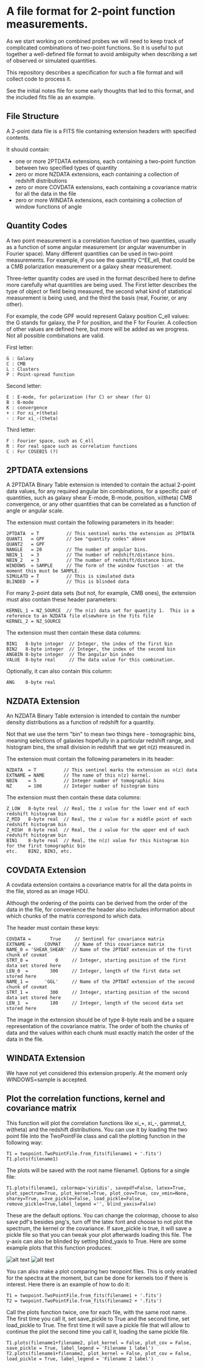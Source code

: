 A file format for 2-point function measurements.
================================================


As we start working on combined probes we will need to keep track of complicated combinations of two-point functions.  So it is useful to put together a well-defined file format to avoid ambiguity when describing a set of observed or simulated quantities. 

This repository describes a specification for such a file format and will collect code to process it.

See the initial notes file for some early thoughts that led to this format, and the included fits file as an example.

File Structure
--------------

A 2-point data file is a FITS file containing extension headers with specified contents.

It should contain:
 - one or more 2PTDATA extensions, each containing a two-point function between two specified types of quantity
 - zero or more NZDATA extensions, each containing a collection of redshift distributions
 - zero or more COVDATA extensions, each containing a covariance matrix for all the data in the file
 - zero or more WINDATA extensions, each containing a collection of window functions of angle

Quantity Codes
---------------

A two point measurement is a correlation function of two quantities, usually as a function of some angular measurement (or angular wavenumber in Fourier space).  Many different quantities can be used in two-point measurements. For example, if you see the quantity C^EE_ell, that could be a CMB polarization measurement or a galaxy shear measurement.

Three-letter quantity codes are used in the format described here to define more carefully what quantities are being used.  The First letter describes the type of object or field being measured, the second what kind of statistical measurement is being used, and the third the basis (real, Fourier, or any other).

For example, the code GPF would represent Galaxy position C_ell values: the G stands for galaxy, the P for position, and the F for Fourier.  A collection of other values are defined here, but more will be added as we progress.  Not all possible combinations are valid.

First letter:

    G : Galaxy
    C : CMB
    L : Clusters
    P : Point-spread function

Second letter:

    E : E-mode, for polarization (for C) or shear (for G)
    B : B-mode
    K : convergence
    + : For xi_+(theta)
    - : For xi_-(theta)

Third letter:

    F : Fourier space, such as C_ell
    R : For real space such as correlation functions
    C : For COSEBIS (?)






2PTDATA extensions
-------------------

A 2PTDATA Binary Table extension is intended to contain the actual 2-point data values, for any required angular bin combinations, for a specific pair of quantities, such as galaxy shear E-mode, B-mode, position, xi(theta) CMB convergence, or any other quantities that can be correlated as a function of angle or angular scale.

The extension must contain the following parameters in its header:

    2PTDATA  = T          // This sentinel marks the extension as 2PTDATA
    QUANT1   = GPF        // See "quantity codes" above
    QUANT2   = GPF 
    NANGLE   = 20         // The number of angular bins.
    NBIN_1   = 3          // The number of redshift/distance bins. 
    NBIN_2   = 3          // The number of redshift/distance bins. 
    WINDOWS  = SAMPLE     // The form of the window function - at the moment this must be SAMPLE.
    SIMULATD = T          // This is simulated data
    BLINDED  = F          // This is blinded data

For many 2-point data sets (but not, for example, CMB ones), the extension must also contain these header parameters:

    KERNEL_1 = NZ_SOURCE  // The n(z) data set for quantity 1.  This is a reference to an NZDATA file elsewhere in the fits file
    KERNEL_2 = NZ_SOURCE


The extension must then contain these data columns:

    BIN1   8-byte integer  // Integer, the index of the first bin
    BIN2   8-byte integer  // Integer, the index of the second bin
    ANGBIN 8-byte integer  // The angular bin index
    VALUE  8-byte real     // The data value for this combination.

Optionally, it can also contain this column:

    ANG    8-byte real


NZDATA Extension
----------------

An NZDATA Binary Table extension is intended to contain the number density distributions as a 
function of redshift for a quantity.

Not that we use the term "bin" to mean two things here - tomographic bins, meaning selections
of galaxies hopefully in a particular redshift range, and histogram bins, the small division
in redshift that we get n(z) measured in.

The extension must contain the following parameters in its header:

    NZDATA  = T          // This sentinel marks the extension as n(z) data
    EXTNAME = NAME       // The name of this n(z) kernel.
    NBIN    = 5          // Integer number of tomographic bins
    NZ      = 100        // Integer number of histogram bins

The extension must then contain these data columns:

    Z_LOW   8-byte real  // Real, the z value for the lower end of each redshift histogram bin
    Z_MID   8-byte real  // Real, the z value for a middle point of each redshift histogram bin
    Z_HIGH  8-byte real  // Real, the z value for the upper end of each redshift histogram bin
    BIN1    8-byte real  // Real, the n(z) value for this histogram bin for the first tomographic bin
    etc.    BIN2, BIN3, etc.



COVDATA Extension
----------------

A covdata extension contains a covariance matrix for all the data points in the file, stored as an image HDU.

Although the ordering of the points can be derived from the order of the data in the file, for convenience the header also includes information about which chunks of the matrix correspond to which data.


The header must contain these keys:

    COVDATA =       True     // Sentinel for covariance matrix
    EXTNAME =     COVMAT     // Name of this covariance matrix
    NAME_0 = 'SHEAR_SHEAR'  // Name of the 2PTDAT extension of the first chunk of covmat
    STRT_0 =          0     // Integer, starting position of the first data set stored here
    LEN_0  =        300     // Integer, length of the first data set stored here
    NAME_1 =      'GGL'     // Name of the 2PTDAT extension of the second chunk of covmat
    STRT_1 =        300     // Integer, starting position of the second data set stored here
    LEN_1  =        180     // Integer, length of the second data set stored here

The image in the extension should be of type 8-byte reals and be a square representation of the covariance matrix. The order of both the chunks of data and the values within each chunk must exactly match the order of the data in the file.


WINDATA Extension
-----------------

We have not yet considered this extension properly. At the moment only WINDOWS=sample is accepted.

Plot the correlation functions, kernel and covariance matrix
------------------------------------------------------------

This function will plot the correlation functions like xi_+, xi_-, gammat_t, w(theta) and the redshift distributions. You can use it by loading the two point file into the TwoPointFile class and call the plotting function in the following way:
```
T1 = twopoint.TwoPointFile.from_fits(filename1 + '.fits')
T1.plots(filename1)
```
The plots will be saved with the root name filename1. Options for a single file: 
```                                                                           
T1.plots(filename1, colormap='viridis', savepdf=False, latex=True, plot_spectrum=True, plot_kernel=True, plot_cov=True, cov_vmin=None, sharey=True, save_pickle=False, load_pickle=False, remove_pickle=True,label_legend ='', blind_yaxis=False)
```
These are the default options. You can change the colormap, choose to also save pdf's besides png's, turn off the latex font and choose to not plot the spectrum, the kernel or the covariance. If save_pickle is true, it will save a pickle file so that you can tweak your plot afterwards loading this file. The y-axis can also be blinded by setting blind_yaxis to True. Here are some example plots that this function produces: 

![alt text](xip.png)
![alt text](source.png)
                                                                                    
You can also make a plot comparing two twopoint files. This is only enabled for the spectra at the moment, but can be done for kernels too if there is interest. Here there is an example of how to do it:                                                   
```
T1 = twopoint.TwoPointFile.from_fits(filename1 + '.fits')
T2 = twopoint.TwoPointFile.from_fits(filename2 + '.fits')
```
Call the plots function twice, one for each file, with the same root name. The first time you call it, set save_pickle to True and the second time, set load_pickle to True. The first time it will save a pickle file that will allow to continue the plot the second time you call it, loading the same pickle file.                                                                     
```
T1.plots(filename1+filename2, plot_kernel = False, plot_cov = False, save_pickle = True, label_legend = 'Filename 1 label')
T2.plots(filename1+filename2, plot_kernel = False, plot_cov = False, load_pickle = True, label_legend = 'Filename 2 label')
```
